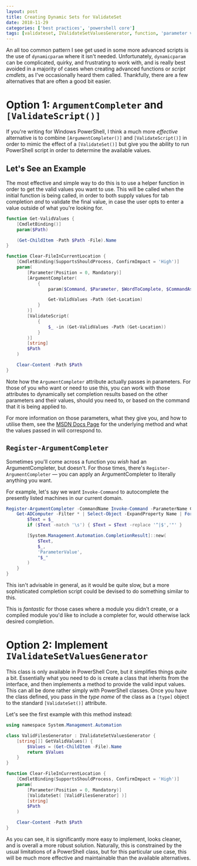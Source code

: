 ```yaml
---
layout: post
title: Creating Dynamic Sets for ValidateSet
date: 2018-11-29
categories: ['best practices', 'powershell core']
tags: [validateset, IValidateSetValuesGenerator, function, 'parameter validation', pwsh]
---
```


An all too common pattern I see get used in some more advanced scripts is the use of `dynamicparam`
where it isn't needed. Unfortunately, `dynamicparam` can be complicated, quirky, and frustrating to
work with, and is really best avoided in a majority of cases when creating advanced functions or
_script cmdlets_, as I've occasionally heard them called. Thankfully, there are a few alternatives
that are often a good bit easier.

# Option 1: `ArgumentCompleter` and `[ValidateScript()]`

If you're writing for Windows PowerShell, I think a much more _effective_ alternative is to combine
`[ArgumentCompleter()]` and `[ValidateScript()]` in order to mimic the effect of a `[ValidateSet()]`
but give you the ability to run PowerShell script in order to determine the available values.

## Let's See an Example

The most effective and simple way to do this is to use a helper function in order to get the valid
values you want to use. This will be called when the initial function is being called, in order to
both supply values for tab completion _and_ to validate the final value, in case the user opts to
enter a value outside of what you're looking for.

```powershell
function Get-ValidValues {
    [CmdletBinding()]
    param($Path)

    (Get-ChildItem -Path $Path -File).Name
}

function Clear-FileInCurrentLocation {
    [CmdletBinding(SupportsShouldProcess, ConfirmImpact = 'High')]
    param(
        [Parameter(Position = 0, Mandatory)]
        [ArgumentCompleter(
            {
                param($Command, $Parameter, $WordToComplete, $CommandAst, $FakeBoundParams)

                Get-ValidValues -Path (Get-Location)
            }
        )]
        [ValidateScript(
            {
                $_ -in (Get-ValidValues -Path (Get-Location))
            }
        )]
        [string]
        $Path
    )

    Clear-Content -Path $Path
}
```

Note how the `ArgumentCompleter` attribute actually passes in parameters. For those of you who want
or need to use this, you can work with those attributes to dynamically set completion results based
on the other parameters and their values, should you need to, or based on the command that it is
being applied to.

For more information on those parameters, what they give you, and how to utilise them, see the
[MSDN Docs Page](https://docs.microsoft.com/en-us/dotnet/api/system.management.automation.iargumentcompleter.completeargument?view=powershellsdk-1.1.0)
for the underlying method and what the values passed in will correspond to.

## `Register-ArgumentCompleter`

Sometimes you'll come across a function you _wish_ had an ArgumentCompleter, but doesn't.
For those times, there's `Register-ArgumentCompleter` &mdash; you can apply an ArgumentCompleter to
literally anything you want.

For example, let's say we want `Invoke-Command` to autocomplete the presently listed machines in our
current domain.

```powershell
Register-ArgumentCompleter -CommandName Invoke-Command -ParameterName ComputerName -ScriptBlock {
    Get-ADComputer -Filter * | Select-Object -ExpandProperty Name | ForEach-Object {
        $Text = $_
        if ($Text -match '\s') { $Text = $Text -replace '^|$','"' }

        [System.Management.Automation.CompletionResult]::new(
            $Text,
            $_,
            'ParameterValue',
            "$_"
        )
    }
}
```

This isn't advisable in general, as it would be quite slow, but a more sophisticated completion
script could be devised to do something similar to this.

This is _fantastic_ for those cases where a module you didn't create, or a compiled module you'd
like to include a completer for, would otherwise lack desired completion.

# Option 2: Implement `IValidateSetValuesGenerator`

This class is only available in PowerShell Core, but it simplifies things _quite_ a bit. Essentially
what you need to do is create a class that inherits from the interface, and then implements a method
to provide the valid input values. This can all be done rather simply with PowerShell classes. Once
you have the class defined, you pass in the _type name_ of the class as a `[type]` object to the
standard `[ValidateSet()]` attribute.

Let's see the first example with this method instead:

```powershell
using namespace System.Management.Automation

class ValidFilesGenerator : IValidateSetValuesGenerator {
    [string[]] GetValidValues() {
        $Values = (Get-ChildItem -File).Name
        return $Values
    }
}

function Clear-FileInCurrentLocation {
    [CmdletBinding(SupportsShouldProcess, ConfirmImpact = 'High')]
    param(
        [Parameter(Position = 0, Mandatory)]
        [ValidateSet( [ValidFilesGenerator] )]
        [string]
        $Path
    )

    Clear-Content -Path $Path
}
```

As you can see, it is significantly more easy to implement, looks cleaner, and is overall a more
robust solution. Naturally, this is constrained by the usual limitations of a PowerShell class, but
for this particular use case, this will be much more effective and maintainable than the available
alternatives.